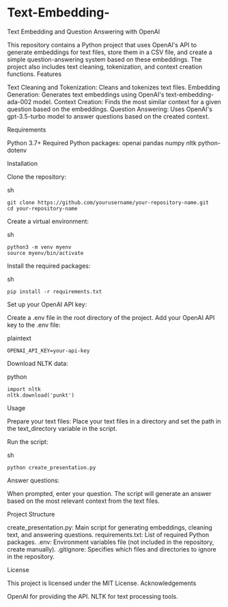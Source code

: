 # Text-Embedding-
Text Embedding and Question Answering with OpenAI

This repository contains a Python project that uses OpenAI's API to generate embeddings for text files, store them in a CSV file, and create a simple question-answering system based on these embeddings. The project also includes text cleaning, tokenization, and context creation functions.
Features

Text Cleaning and Tokenization: Cleans and tokenizes text files.
Embedding Generation: Generates text embeddings using OpenAI's text-embedding-ada-002 model.
Context Creation: Finds the most similar context for a given question based on the embeddings.
Question Answering: Uses OpenAI's gpt-3.5-turbo model to answer questions based on the created context.

Requirements

Python 3.7+
Required Python packages:
openai
pandas
numpy
nltk
python-dotenv

Installation

Clone the repository:

sh

    git clone https://github.com/yourusername/your-repository-name.git
    cd your-repository-name

Create a virtual environment:

sh

    python3 -m venv myenv
    source myenv/bin/activate

Install the required packages:

sh

    pip install -r requirements.txt

Set up your OpenAI API key:

Create a .env file in the root directory of the project.
Add your OpenAI API key to the .env file:

plaintext

    OPENAI_API_KEY=your-api-key

Download NLTK data:

python

    import nltk
    nltk.download('punkt')

Usage

Prepare your text files:
Place your text files in a directory and set the path in the text_directory variable in the script.

Run the script:

sh

    python create_presentation.py

Answer questions:

When prompted, enter your question.
The script will generate an answer based on the most relevant context from the text files.


Project Structure

create_presentation.py: Main script for generating embeddings, cleaning text, and answering questions.
requirements.txt: List of required Python packages.
.env: Environment variables file (not included in the repository, create manually).
.gitignore: Specifies which files and directories to ignore in the repository.



License

This project is licensed under the MIT License.
Acknowledgements

OpenAI for providing the API.
NLTK for text processing tools.
